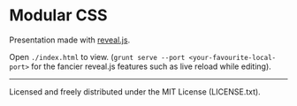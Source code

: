 # Modular CSS

Presentation made with [reveal.js](https://github.com/hakimel/reveal.js).

Open `./index.html` to view. (`grunt serve --port <your-favourite-local-port>` for the fancier
reveal.js features such as live reload while editing).

----

Licensed and freely distributed under the MIT License (LICENSE.txt).
